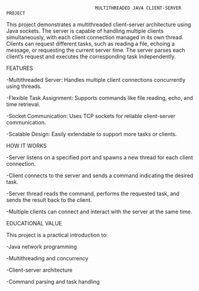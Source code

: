                                      MULTITHREADED JAVA CLIENT-SERVER PROJECT

This project demonstrates a multithreaded client-server architecture using Java sockets. The server is capable of handling multiple clients simultaneously, with each client connection managed in its own thread. Clients can request different tasks, such as reading a file, echoing a message, or requesting the current server time. The server parses each client’s request and executes the corresponding task independently.



FEATURES

-Multithreaded Server: Handles multiple client connections concurrently using threads.

-Flexible Task Assignment: Supports commands like file reading, echo, and time retrieval.

-Socket Communication: Uses TCP sockets for reliable client-server communication.

-Scalable Design: Easily extendable to support more tasks or clients.



HOW IT WORKS

-Server listens on a specified port and spawns a new thread for each client connection.

-Client connects to the server and sends a command indicating the desired task.

-Server thread reads the command, performs the requested task, and sends the result back to the client.

-Multiple clients can connect and interact with the server at the same time.



EDUCATIONAL VALUE

This project is a practical introduction to:

-Java network programming

-Multithreading and concurrency

-Client-server architecture

-Command parsing and task handling
